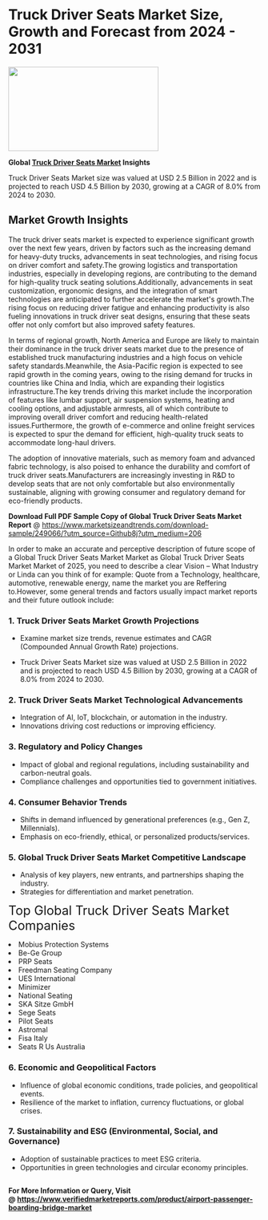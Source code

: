 <H1>Truck Driver Seats Market Size, Growth and Forecast from 2024 - 2031</H1><img class="aligncenter size-medium wp-image-584254" src="https://thirdeyenews.in/wp-content/uploads/2024/09/Global-Market-Research-300x168.jpeg" alt="" width="300" height="168" /><p><strong>Global&nbsp;<a href="https://www.marketsizeandtrends.com/download-sample/249066/?utm_source=Github8j?utm_medium=206">Truck Driver Seats Market</a> Insights</strong></p><p>Truck Driver Seats Market size was valued at USD 2.5 Billion in 2022 and is projected to reach USD 4.5 Billion by 2030, growing at a CAGR of 8.0% from 2024 to 2030.</p><p><h2>Market Growth Insights</h2> <p>The truck driver seats market is expected to experience significant growth over the next few years, driven by factors such as the increasing demand for heavy-duty trucks, advancements in seat technologies, and rising focus on driver comfort and safety.The growing logistics and transportation industries, especially in developing regions, are contributing to the demand for high-quality truck seating solutions.Additionally, advancements in seat customization, ergonomic designs, and the integration of smart technologies are anticipated to further accelerate the market's growth.The rising focus on reducing driver fatigue and enhancing productivity is also fueling innovations in truck driver seat designs, ensuring that these seats offer not only comfort but also improved safety features.</p> <p>In terms of regional growth, North America and Europe are likely to maintain their dominance in the truck driver seats market due to the presence of established truck manufacturing industries and a high focus on vehicle safety standards.Meanwhile, the Asia-Pacific region is expected to see rapid growth in the coming years, owing to the rising demand for trucks in countries like China and India, which are expanding their logistics infrastructure.The key trends driving this market include the incorporation of features like lumbar support, air suspension systems, heating and cooling options, and adjustable armrests, all of which contribute to improving overall driver comfort and reducing health-related issues.Furthermore, the growth of e-commerce and online freight services is expected to spur the demand for efficient, high-quality truck seats to accommodate long-haul drivers.</p> <p>The adoption of innovative materials, such as memory foam and advanced fabric technology, is also poised to enhance the durability and comfort of truck driver seats.Manufacturers are increasingly investing in R&D to develop seats that are not only comfortable but also environmentally sustainable, aligning with growing consumer and regulatory demand for eco-friendly products.</p> <p><span class=""><strong>Download Full PDF Sample Copy of Global Truck Driver Seats Market Report</strong> @ <a href="https://www.marketsizeandtrends.com/download-sample/249066/?utm_source=Github8j?utm_medium=206" target="_blank">https://www.marketsizeandtrends.com/download-sample/249066/?utm_source=Github8j?utm_medium=206</a></span></p><p>In order to make an accurate and perceptive description of future scope of a Global&nbsp;Truck Driver Seats Market Market as Global&nbsp;Truck Driver Seats Market Market of 2025, you need to describe a clear Vision &ndash; What Industry or Linda can you think of for example: Quote from a Technology, healthcare, automotive, renewable energy, name the market you are Reffering to.However, some general trends and factors usually impact market reports and their future outlook include:</p><h3>1.&nbsp;<strong>Truck Driver Seats Market Growth Projections</strong></h3><ul><li>Examine market size trends, revenue estimates and CAGR (Compounded Annual Growth Rate) projections.</li><li><p>Truck Driver Seats Market size was valued at USD 2.5 Billion in 2022 and is projected to reach USD 4.5 Billion by 2030, growing at a CAGR of 8.0% from 2024 to 2030.</p></li></ul><h3>2.&nbsp;<strong>Truck Driver Seats Market Technological Advancements</strong></h3><ul><li>Integration of AI, IoT, blockchain, or automation in the industry.</li><li>Innovations driving cost reductions or improving efficiency.</li></ul><h3>3.&nbsp;<strong>Regulatory and Policy Changes</strong></h3><ul><li>Impact of global and regional regulations, including sustainability and carbon-neutral goals.</li><li>Compliance challenges and opportunities tied to government initiatives.</li></ul><h3>4.&nbsp;<strong>Consumer Behavior Trends</strong></h3><ul><li>Shifts in demand influenced by generational preferences (e.g., Gen Z, Millennials).</li><li>Emphasis on eco-friendly, ethical, or personalized products/services.</li></ul><h3>5.&nbsp;<strong>Global Truck Driver Seats Market Competitive Landscape</strong></h3><ul><li>Analysis of key players, new entrants, and partnerships shaping the industry.</li><li>Strategies for differentiation and market penetration.</li></ul><p data-pm-slice="1 1 []"><span style="color: inherit; font-family: inherit; font-size: 25px;">Top Global Truck Driver Seats Market Companies</span></p><div class="" data-test-id=""><p><li>Mobius Protection Systems</li><li> Be-Ge Group</li><li> PRP Seats</li><li> Freedman Seating Company</li><li> UES International</li><li> Minimizer</li><li> National Seating</li><li> SKA Sitze GmbH</li><li> Sege Seats</li><li> Pilot Seats</li><li> Astromal</li><li> Fisa Italy</li><li> Seats R Us Australia</li></p></div><h3>6.&nbsp;<strong>Economic and Geopolitical Factors</strong></h3><ul><li>Influence of global economic conditions, trade policies, and geopolitical events.</li><li>Resilience of the market to inflation, currency fluctuations, or global crises.</li></ul><h3>7.&nbsp;<strong>Sustainability and ESG (Environmental, Social, and Governance)</strong></h3><ul><li>Adoption of sustainable practices to meet ESG criteria.</li><li>Opportunities in green technologies and circular economy principles.</li></ul><h2><strong style="font-size: 14px;">For More Information or Query, Visit @&nbsp;</strong><a style="background-color: #ffffff; font-size: 14px;" href="https://www.marketsizeandtrends.com/report/truck-driver-seats-market/" target="_blank">https://www.verifiedmarketreports.com/product/airport-passenger-boarding-bridge-market</a></h2>